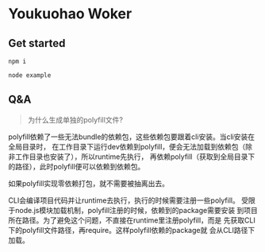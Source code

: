 # Youkuohao Woker 


## Get started

```
npm i

node example
```

## Q&A

> 为什么生成单独的polyfill文件?

polyfill依赖了一些无法bundle的依赖包，这些依赖包要跟着cli安装。当cli安装在全局目录时，
在工作目录下运行dev依赖到polyfill，便会无法加载到依赖包（除非工作目录也安装了），所以runtime先执行，
再依赖polyfill（获取到全局目录下的路径），此时polyfill便可以依赖到依赖包。

如果polyfill实现零依赖打包，就不需要被抽离出去。

CLI会编译项目代码并让runtime去执行，执行的时候需要注册一些polyfill。
受限于node.js模块加载机制，polyfill注册的时候，依赖到的package需要安装
到项目所在路径。为了避免这个问题，不直接在runtime里注册polyfill，而是
先获取CLI下的polyfill文件路径，再require。这样polyfill依赖的package就
会从CLI路径下加载。